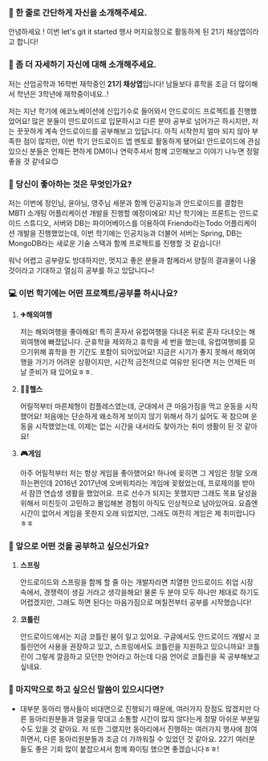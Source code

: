 ### 👋 한 줄로 간단하게 자신을 소개해주세요.

안녕하세요 ! 이번 let's git it started 행사 머지요정으로 활동하게 된 21기 채상엽이라고 합니다!

### 🔎 좀 더 자세하기 자신에 대해 소개해주세요.

저는 산업공학과 16학번 재학중인 **21기 채상엽**입니다! 남들보다 휴학을 조금 더 많이해서 학년은 3학년에 재학중이네요..!

저는 지난 학기에 에코노베이션에 신입기수로 들어와서 안드로이드 프로젝트를 진행했었어요! 많은 분들이 안드로이드로 입문하시고 다른 분야 공부로 넘어가곤 하시지만, 저는 꿋꿋하게 계속 안드로이드를 공부해보고 있답니다. 아직 시작한지 얼마 되지 않아 부족한 점이 많지만, 이번 학기 안드로이드 앱 멘토로 활동하게 됐어요! 안드로이드에 관심있으신 분들은 언제든 편하게 DM이나 연락주셔서 함께 고민해보고 이야기 나누면 정말 좋을 것 같네요😊

### 💌 당신이 좋아하는 것은 무엇인가요?

저는 이번에 정인님, 윤아님, 영주님 세분과 함께 인공지능과 안드로이드를 결합한 MBTI 소개팅 어플리케이션 개발을 진행할 예정이에요! 지난 학기에는 프론트는 안드로이드 스튜디오, 서버와 DB는 파이어베이스를 이용하여 Friendo라는Todo 어플리케이션 개발을 진행했었는데, 이번 학기에는 인공지능과 더불어 서버는 Spring, DB는 MongoDB라는 새로운 기술 스택과 함께 프로젝트를 진행할 것 같습니다!

워낙 어렵고 공부량도 방대하지만, 멋지고 좋은 분들과 함께라서 양질의 결과물이 나올것이라고 기대하고 열심히 공부를 하고 있답니다~!

### 💻 이번 학기에는 어떤 프로젝트/공부를 하시나요?

1. **✈해외여행**

   저는 해외여행을 좋아해요! 특히 혼자서 유럽여행을 다녀온 뒤로 혼자 다녀오는 해외여행에 빠졌답니다. 군휴학을 제외하고 휴학을 세 번을 했는데, 유럽여행비를 모으기위해 휴학을 한 기간도 포함이 되어있어요! 지금은 시기가 좋지 못해서 해외여행을 가기가 어려운 상황이지만, 시간적 금전적으로 여유만 된다면 저는 언제든 떠날 준비가 돼 있어요ㅎㅎ.

2. **🏋️‍♀️헬스**

   어릴적부터 마른체형이 컴플레스였는데, 군대에서 큰 마음가짐을 먹고 운동을 시작했어요! 처음에는 단순하게 왜소하게 보이지 않기 위해서 하기 싫어도 꾹 참으며 운동을 시작했었는데, 이제는 없는 시간을 내서라도 찾아가는 취미 생활이 된 것 같아요! 

3. **🎮게임**

   아주 어릴적부터 저는 항상 게임을 좋아했어요! 하나에 꽂히면 그 게임은 정말 오래하는편인데 2016년 2017년에 오버워치라는 게임에 꽂혔었는데, 프로제의를 받아서 잠깐 연습생 생활을 했었어요. 프로 선수가 되지는 못했지만 그래도 목표 달성을 위해서 미친듯이 고민하고 몰입해본 경험이 아직도 인상적으로 남아있어요. 요즘엔 시간이 없어서 게임을 못한지 오래 되었지만, 그래도 여전히 게임은 제 취미랍니다ㅎㅎ

### 👣 앞으로 어떤 것을 공부하고 싶으신가요?

1. **스프링**

   안드로이드와 스프링을 함께 할 줄 아는 개발자라면 치열한 안드로이드 취업 시장 속에서, 경쟁력이 생길 거라고 생각을해요! 물론 두 분야 모두 하나만 제대로 하기도 어렵겠지만, 그래도 하면 된다는 마음가짐으로 며칠전부터 공부를 시작했습니다!

2. **코틀린**

   안드로이드에서는 지금 코틀린 붐이 일고 있어요. 구글에서도 안드로이드 개발시 코틀린언어 사용을 권장하고 있고, 스프링에서도 코틀린을 지원하고 있으니까요! 코틀린이 그렇게 깔끔하고 모던한 언어라고 하는데 다음 언어로 코틀린을 꼭 공부해보고 싶네요.

### 💙 마지막으로 하고 싶으신 말씀이 있으시다면?

- 대부분 동아리 행사들이 비대면으로 진행되기 때문에, 여러가지 장점도 많겠지만 다른 동아리원분들과 얼굴을 맞대고 소통할 시간이 많지 않다는게 정말 아쉬운 부분일수도 있을 것 같아요. 저 또한 그랬지만 동아리에서 진행하는 여러가지 행사에 참여하면서, 다른 동아리원분들과 조금 더 가까워질 수 있었던 것 같아요. 22기 여러분들도 좋은 기회 많이 붙잡으셔서 함께 화이팅 했으면 좋겠습니다ㅎㅎ!


